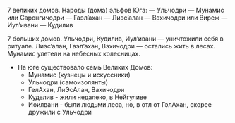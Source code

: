 7 великих домов. 
Народы (дома) эльфов Юга: 
— Ульчодри 
— Мунамис или Саронгичодри
— Гаэл’ахан
— Лиэс’алан
— Вэхичодри или Виреж
— Иул’ивани 
— Кудилив

7 больших домов. 
Ульчодри, Кудилив, Иул’ивани — уничтожили себя в ритуале. 
Лиэс’алан, Гаэл’ахан, Вэхичодри — остались жить в лесах. 
Мунамис улетели на небесных колесницах.
* На юге существовало семь Великих Домов:
	* Мунамис (кузнецы и искуссники)
	* Ульчодри (самоизолянты)
	* ГелАхан, ЛиЭсАлан, Вахичодри
	* Куделив - жили недалеко, в Нейгуливе
	* Иоилвани - были людьми леса, но, в отл от ГэлАхан, скорее дружили с Ульчодри